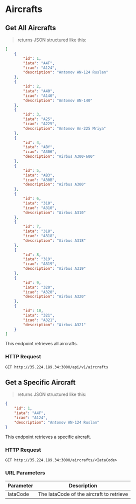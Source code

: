 <!-- Aircrafts -->
# Aircrafts
## Get All Aircrafts

> returns JSON structured like this:

```json
[
    {
        "id": 1,
        "iata": "A4F",
        "icao": "A124",
        "description": "Antonov AN-124 Ruslan"
    },
    {
        "id": 2,
        "iata": "A40",
        "icao": "A140",
        "description": "Antonov AN-140"
    },
    {
        "id": 3,
        "iata": "A25",
        "icao": "A225",
        "description": "Antonov An-225 Mriya"
    },
    {
        "id": 4,
        "iata": "ABY",
        "icao": "A306",
        "description": "Airbus A300-600"
    },
    {
        "id": 5,
        "iata": "AB3",
        "icao": "A30B",
        "description": "Airbus A300"
    },
    {
        "id": 6,
        "iata": "310",
        "icao": "A310",
        "description": "Airbus A310"
    },
    {
        "id": 7,
        "iata": "318",
        "icao": "A318",
        "description": "Airbus A318"
    },
    {
        "id": 8,
        "iata": "319",
        "icao": "A319",
        "description": "Airbus A319"
    },
    {
        "id": 9,
        "iata": "320",
        "icao": "A320",
        "description": "Airbus A320"
    },
    {
        "id": 10,
        "iata": "321",
        "icao": "A321",
        "description": "Airbus A321"
    }
]
```

This endpoint retrieves all aircrafts.

### HTTP Request

`GET http://35.224.189.34:3000/api/v1/aircrafts`

## Get a Specific Aircraft

> returns JSON structured like this:

```json
{
    "id": 1,
    "iata": "A4F",
    "icao": "A124",
    "description": "Antonov AN-124 Ruslan"
}
```

This endpoint retrieves a specific aircraft.

### HTTP Request

`GET http://35.224.189.34:3000/aircrafts/<IataCode>`

### URL Parameters

Parameter | Description
--------- | -----------
IataCode | The IataCode of the aircraft to retrieve

